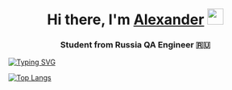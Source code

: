 <h1 align="center">Hi there, I'm <a href="https://my.sky.pro/" target="_blank">Alexander</a> 
<img src="https://github.com/blackcater/blackcater/raw/main/images/Hi.gif" height="32"/></h1>
<h3 align="center">Student from Russia QA Engineer 🇷🇺</h3>




[![Typing SVG](https://readme-typing-svg.herokuapp.com?color=%2336BCF7&lines=Computer+science+IT)](https://git.io/typing-svg)

[![Top Langs](https://github-readme-stats.vercel.app/api/top-langs/?username=anuraghazra)](https://github.com/anuraghazra/github-readme-stats)
